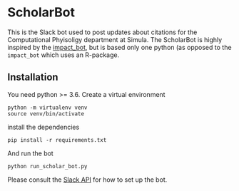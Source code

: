 # ScholarBot

This is the Slack bot used to post updates about citations for the
Computational Phyisoligy department at Simula.
The ScholarBot is highly inspired by the
[impact_bot](https://github.com/meg-simula/impact-bot), but is based
only one python (as opposed to the `impact_bot` which uses an
R-package.

## Installation
You need python >= 3.6.
Create a virtual environment
```
python -m virtualenv venv
source venv/bin/activate
```

install the dependencies
```
pip install -r requirements.txt
```

And run the bot
```
python run_scholar_bot.py
```

Please consult the [Slack API](https://api.slack.com) for how to set
up the bot.
